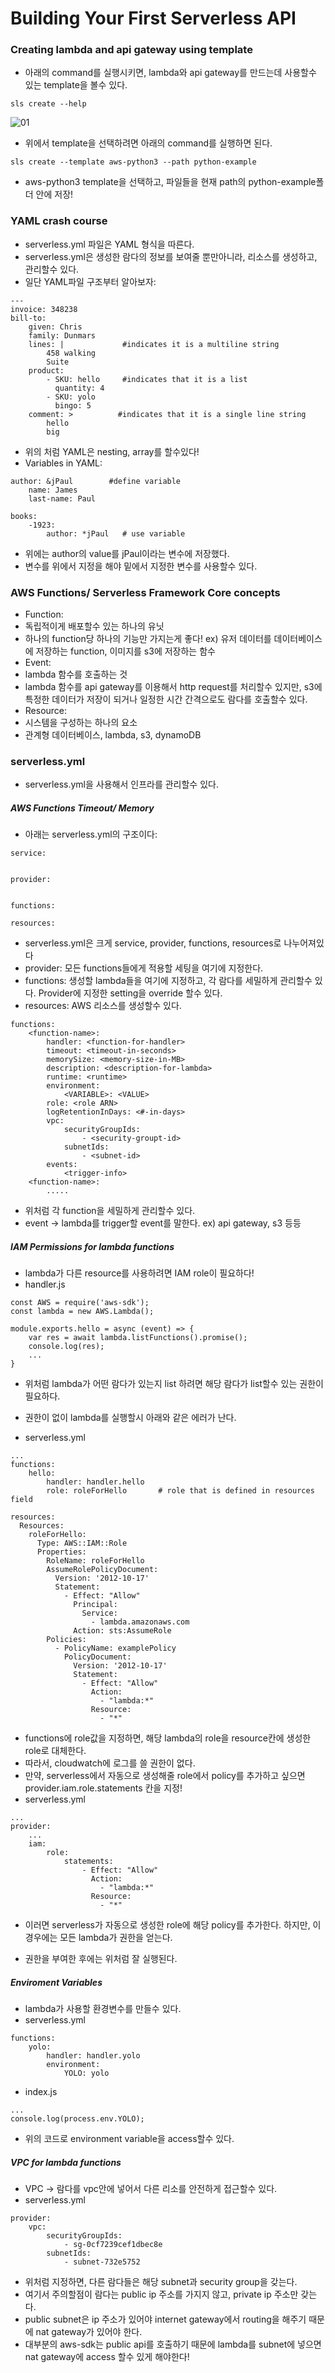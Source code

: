 # Building Your First Serverless API
  
### Creating lambda and api gateway using template
- 아래의 command를 실행시키면, lambda와 api gateway를 만드는데 사용할수 있는 template을 볼수 있다.
```commandline
sls create --help 
```
![01](https://github.com/harryjung0330/serverlessDream/blob/main/chapter2/사진/01.png)  
- 위에서 template을 선택하려면 아래의 command를 실행하면 된다.
```commandline
sls create --template aws-python3 --path python-example
```  
- aws-python3 template을 선택하고, 파일들을 현재 path의 python-example폴더 안에 저장!
  
### YAML crash course  
- serverless.yml 파일은 YAML 형식을 따른다. 
- serverless.yml은 생성한 람다의 정보를 보여줄 뿐만아니라, 리소스를 생성하고, 관리할수 있다.
- 일단 YAML파일 구조부터 알아보자: 
```commandline
---
invoice: 348238
bill-to: 
    given: Chris
    family: Dunmars
    lines: |             #indicates it is a multiline string
        458 walking
        Suite
    product:
        - SKU: hello     #indicates that it is a list 
          quantity: 4
        - SKU: yolo
          bingo: 5
    comment: >          #indicates that it is a single line string
        hello
        big
```
- 위의 처럼 YAML은 nesting, array를 할수있다!
- Variables in YAML: 
```
author: &jPaul        #define variable
    name: James
    last-name: Paul

books:
    -1923:
        author: *jPaul   # use variable
```  
- 위에는 author의 value를 jPaul이라는 변수에 저장했다.
- 변수를 위에서 지정을 해야 밑에서 지정한 변수를 사용할수 있다.
  
### AWS Functions/ Serverless Framework Core concepts
- Function: 
- 독립적이게 배포할수 있는 하나의 유닛
- 하나의 function당 하나의 기능만 가지는게 좋다! ex) 유저 데이터를 데이터베이스에 저장하는 function, 이미지를 s3에 저장하는 함수
- Event: 
- lambda 함수를 호출하는 것 
- lambda 함수를 api gateway를 이용해서 http request를 처리할수 있지만, s3에 특정한 데이터가 저장이 되거나 일정한 시간 간격으로도 람다를 호출할수 있다.
- Resource:
- 시스템을 구성하는 하나의 요소
- 관계형 데이터베이스, lambda, s3, dynamoDB
  
### serverless.yml
- serverless.yml을 사용해서 인프라를 관리할수 있다.
  
##### AWS Functions Timeout/ Memory
- 아래는 serverless.yml의 구조이다: 
```commandline
service:  


provider:  


functions: 

resources:  

```  
- serverless.yml은 크게 service, provider, functions, resources로 나누어져있다
- provider: 모든 functions들에게 적용할 세팅을 여기에 지정한다.
- functions: 생성할 lambda들을 여기에 지정하고, 각 람다를 세밀하게 관리할수 있다. Provider에 지정한 setting을 override 할수 있다.
- resources: AWS 리소스를 생성할수 있다.  
```commandline
functions:
    <function-name>:
        handler: <function-for-handler>
        timeout: <timeout-in-seconds>
        memorySize: <memory-size-in-MB>
        description: <description-for-lambda>
        runtime: <runtime>
        environment: 
            <VARIABLE>: <VALUE>
        role: <role ARN>
        logRetentionInDays: <#-in-days>
        vpc: 
            securityGroupIds:
                - <security-groupt-id>
            subnetIds:
                - <subnet-id>
        events:
            <trigger-info>
    <function-name>:
        .....
```
- 위처럼 각 function을 세밀하게 관리할수 있다.
- event -> lambda를 trigger할 event를 말한다. ex) api gateway, s3 등등
  
##### IAM Permissions for lambda functions
- lambda가 다른 resource를 사용하려면 IAM role이 필요하다!
- handler.js
```
const AWS = require('aws-sdk');
const lambda = new AWS.Lambda();

module.exports.hello = async (event) => {
    var res = await lambda.listFunctions().promise();
    console.log(res);
    ...
}
```  
- 위처럼 lambda가 어떤 람다가 있는지 list 하려면 해당 람다가 list할수 있는 권한이 필요하다.
- 권한이 없이 lambda를 실행할시 아래와 같은 에러가 난다.  

- serverless.yml
```
...
functions:
    hello:
        handler: handler.hello
        role: roleForHello       # role that is defined in resources field

resources:
  Resources:
    roleForHello:
      Type: AWS::IAM::Role
      Properties:
        RoleName: roleForHello
        AssumeRolePolicyDocument:
          Version: '2012-10-17'
          Statement:
            - Effect: "Allow"
              Principal:
                Service:
                  - lambda.amazonaws.com
              Action: sts:AssumeRole
        Policies: 
          - PolicyName: examplePolicy
            PolicyDocument:
              Version: '2012-10-17'
              Statement:
                - Effect: "Allow"
                  Action: 
                    - "lambda:*"
                  Resource:
                    - "*"
```  
- functions에 role값을 지정하면, 해당 lambda의 role을 resource칸에 생성한 role로 대체한다.
- 따라서, cloudwatch에 로그를 쓸 권한이 없다.
- 만약, serverless에서 자동으로 생성해줄 role에서 policy를 추가하고 싶으면 provider.iam.role.statements 칸을 지정!
- serverless.yml
```commandline
...
provider:
    ...
    iam:
        role:
            statements:
                - Effect: "Allow"
                  Action: 
                    - "lambda:*"
                  Resource:
                    - "*"
```  
- 이러면 serverless가 자동으로 생성한 role에 해당 policy를 추가한다. 하지만, 이 경우에는 모든 lambda가 권한을 얻는다.  

- 권한을 부여한 후에는 위처럼 잘 실행된다.
  
##### Enviroment Variables
- lambda가 사용할 환경변수를 만들수 있다. 
- serverless.yml
```
functions: 
    yolo: 
        handler: handler.yolo
        environment:
            YOLO: yolo
```  
- index.js
```
...
console.log(process.env.YOLO);
```
- 위의 코드로 environment variable을 access할수 있다. 
  
##### VPC for lambda functions
- VPC -> 람다를 vpc안에 넣어서 다른 리소를 안전하게 접근할수 있다.
- serverless.yml
```commandline
provider:
    vpc:
        securityGroupIds:
            - sg-0cf7239cef1dbec8e
        subnetIds:
            - subnet-732e5752
```
- 위처럼 지정하면, 다른 람다들은 해당 subnet과 security group을 갖는다.
- 여기서 주의할점이 람다는 public ip 주소를 가지지 않고, private ip 주소만 갖는다. 
- public subnet은 ip 주소가 있어야 internet gateway에서 routing을 해주기 때문에 nat gateway가 있어야 한다.
- 대부분의 aws-sdk는 public api를 호출하기 때문에 lambda를 subnet에 넣으면 nat gateway에 access 할수 있게 해야한다!
  
